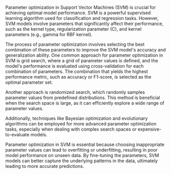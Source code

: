 Parameter optimization in Support Vector Machines (SVM) is crucial for achieving optimal model performance. SVM is a powerful supervised learning algorithm used for classification and regression tasks. However, SVM models involve parameters that significantly affect their performance, such as the kernel type, regularization parameter (C), and kernel parameters (e.g., gamma for RBF kernel).

The process of parameter optimization involves selecting the best combination of these parameters to improve the SVM model's accuracy and generalization ability. One common approach for parameter optimization in SVM is grid search, where a grid of parameter values is defined, and the model's performance is evaluated using cross-validation for each combination of parameters. The combination that yields the highest performance metric, such as accuracy or F1-score, is selected as the optimal parameter set.

Another approach is randomized search, which randomly samples parameter values from predefined distributions. This method is beneficial when the search space is large, as it can efficiently explore a wide range of parameter values.

Additionally, techniques like Bayesian optimization and evolutionary algorithms can be employed for more advanced parameter optimization tasks, especially when dealing with complex search spaces or expensive-to-evaluate models.

Parameter optimization in SVM is essential because choosing inappropriate parameter values can lead to overfitting or underfitting, resulting in poor model performance on unseen data. By fine-tuning the parameters, SVM models can better capture the underlying patterns in the data, ultimately leading to more accurate predictions.
